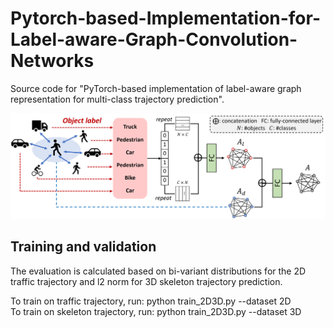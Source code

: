 # Pytorch-based-Implementation-for-Label-aware-Graph-Convolution-Networks
Source code for "PyTorch-based implementation of label-aware graph representation for multi-class trajectory prediction".
<p align="center">
  <img src="res/graph.png"/>
</p>

## Training and validation
The evaluation is calculated based on bi-variant distributions for the 2D traffic trajectory and l2 norm for 3D skeleton trajectory prediction.

To train on traffic trajectory, run: python train_2D3D.py --dataset 2D <br>
To train on skeleton trajectory, run: python train_2D3D.py --dataset 3D 



